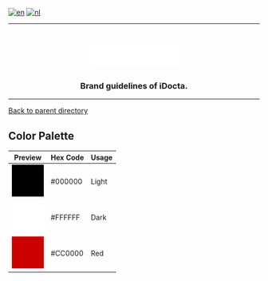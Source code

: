 [![en](https://img.shields.io/badge/lang-en-red.svg)](https://github.com/iDocta/brand-guide/blob/main/palette/README.md)
[![nl](https://img.shields.io/badge/lang-nl-green.svg)](https://github.com/iDocta/brand-guide/blob/main/palette/README.nl.md)

---

<h1 align="center">
    <a href="https://www.idocta.be"><img src="https://raw.githubusercontent.com/iDocta/brand-guide/main/logo/source/light.svg" width="175px" alt="iDocta"></a>
</h1>
 
<h3 align="center">Brand guidelines of iDocta.</h3>

---

[Back to parent directory](../README.md)

## Color Palette

| Preview                                                                                                          | Hex Code | Usage |
| ---------------------------------------------------------------------------------------------------------------- | -------- | ----- |
| <img src="https://github.com/iDocta/brand-guide/blob/main/palette/light-000000.png?raw=true" width="64" alt=""/> | #000000  | Light |
| <img src="https://github.com/iDocta/brand-guide/blob/main/palette/dark-FFFFFF.png?raw=true" width="64" alt=""/>  | #FFFFFF  | Dark  |
| <img src="https://github.com/iDocta/brand-guide/blob/main/palette/red-CC0000.png?raw=true" width="64" alt=""/>   | #CC0000  | Red   |
